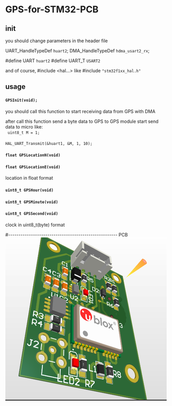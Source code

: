 # GPS-for-STM32-PCB

<h2>init</h2>
you should change parameters in the header file

UART_HandleTypeDef <code>huart2</code>;
DMA_HandleTypeDef <code>hdma_usart2_rx</code>;

#define UART <code>huart2</code>
#define UART_T <code>USART2</code>

and of course, #include <hal...> 
like
#include <code>"stm32f1xx_hal.h"</code>

<h2>usage</h2>
<h4><code>GPSInit(void);</code></h4>
you should call this function to start receiving data from GPS with DMA

after call this function send a byte data to GPS to GPS module start send data to micro
like:<br>
<code>
  uint8_t M = 1;
  <br>
  HAL_UART_Transmit(&huart1, &M, 1, 10);
</code>

<h4><code>float GPSLocationN(void)</code></h4>
<h4><code>float GPSLocationE(void)</code></h4>
location in float format


<h4><code>uint8_t GPSHour(void)</code></h4>
<h4><code>uint8_t GPSMinute(void)</code></h4>
<h4><code>uint8_t GPSSecond(void)</code></h4>
clock in uint8_t(byte) format

#-----------------------------------------------------
PCB
<img src="PCB.PNG">
